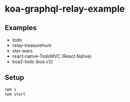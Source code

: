 # koa-graphql-relay-example

## Examples

- todo
- relay-treasurehunt
- star-wars
- react-native-TodoMVC (React Native)
- koa2-todo (koa v2)

## Setup

```sh
npm i
npm start
```
